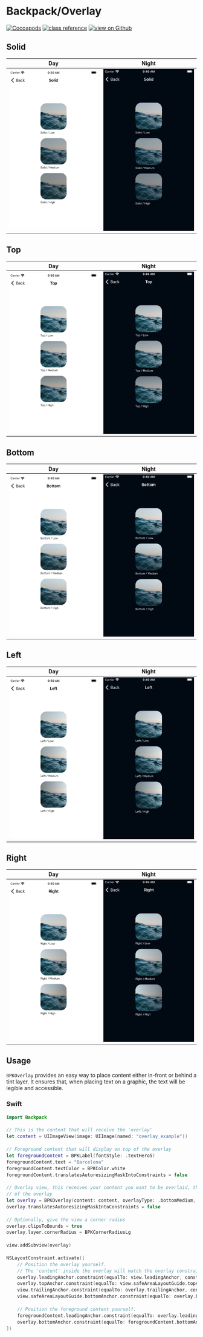 # Backpack/Overlay

[![Cocoapods](https://img.shields.io/cocoapods/v/Backpack.svg?style=flat)](https://cocoapods.org/pods/Backpack)
[![class reference](https://img.shields.io/badge/Class%20reference-iOS-blue)](https://backpack.github.io/ios/versions/latest/uikit/Classes/BPKOverlay.html)
[![view on Github](https://img.shields.io/badge/Source%20code-GitHub-lightgrey)](https://github.com/Skyscanner/backpack-ios/tree/main/Backpack/Overlay)

## Solid

| Day | Night |
| --- | --- |
| <img src="https://raw.githubusercontent.com/Skyscanner/backpack-ios/main/screenshots/iPhone%208-overlay___solid_lm.png" alt="" width="375" /> |<img src="https://raw.githubusercontent.com/Skyscanner/backpack-ios/main/screenshots/iPhone%208-overlay___solid_dm.png" alt="" width="375" /> |

## Top

| Day | Night |
| --- | --- |
| <img src="https://raw.githubusercontent.com/Skyscanner/backpack-ios/main/screenshots/iPhone%208-overlay___top_lm.png" alt="" width="375" /> |<img src="https://raw.githubusercontent.com/Skyscanner/backpack-ios/main/screenshots/iPhone%208-overlay___top_dm.png" alt="" width="375" /> |

## Bottom

| Day | Night |
| --- | --- |
| <img src="https://raw.githubusercontent.com/Skyscanner/backpack-ios/main/screenshots/iPhone%208-overlay___bottom_lm.png" alt="" width="375" /> |<img src="https://raw.githubusercontent.com/Skyscanner/backpack-ios/main/screenshots/iPhone%208-overlay___bottom_dm.png" alt="" width="375" /> |

## Left

| Day | Night |
| --- | --- |
| <img src="https://raw.githubusercontent.com/Skyscanner/backpack-ios/main/screenshots/iPhone%208-overlay___left_lm.png" alt="" width="375" /> |<img src="https://raw.githubusercontent.com/Skyscanner/backpack-ios/main/screenshots/iPhone%208-overlay___left_dm.png" alt="" width="375" /> |

## Right

| Day | Night |
| --- | --- |
| <img src="https://raw.githubusercontent.com/Skyscanner/backpack-ios/main/screenshots/iPhone%208-overlay___right_lm.png" alt="" width="375" /> |<img src="https://raw.githubusercontent.com/Skyscanner/backpack-ios/main/screenshots/iPhone%208-overlay___right_dm.png" alt="" width="375" /> |

## Usage

`BPKOverlay` provides an easy way to place content either in-front or behind a tint layer. It ensures that, when placing text on a graphic, the text will be legible and accessible.

### Swift

```swift
import Backpack

// This is the content that will receive the 'overlay'
let content = UIImageView(image: UIImage(named: "overlay_example"))

// Foreground content that will display on top of the overlay
let foregroundContent = BPKLabel(fontStyle: .textHero5)
foregroundContent.text = "Barcelona"
foregroundContent.textColor = BPKColor.white
foregroundContent.translatesAutoresizingMaskIntoConstraints = false

// Overlay view, this receives your content you want to be overlaid, the type of overlay and the content on top
// of the overlay
let overlay = BPKOverlay(content: content, overlayType: .bottomMedium, foregroundContent: foregroundContent)
overlay.translatesAutoresizingMaskIntoConstraints = false

// Optionally, give the view a corner radius
overlay.clipsToBounds = true
overlay.layer.cornerRadius = BPKCornerRadiusLg

view.addSubview(overlay)

NSLayoutConstraint.activate([
    // Position the overlay yourself.
    // The 'content' inside the overlay will match the overlay constraints.
    overlay.leadingAnchor.constraint(equalTo: view.leadingAnchor, constant: BPKSpacingBase),
    overlay.topAnchor.constraint(equalTo: view.safeAreaLayoutGuide.topAnchor, constant: BPKSpacingBase),
    view.trailingAnchor.constraint(equalTo: overlay.trailingAnchor, constant: BPKSpacingBase),
    view.safeAreaLayoutGuide.bottomAnchor.constraint(equalTo: overlay.bottomAnchor, constant: BPKSpacingBase),
    
    // Position the foreground content yourself.
    foregroundContent.leadingAnchor.constraint(equalTo: overlay.leadingAnchor, constant: BPKSpacingLg),
    overlay.bottomAnchor.constraint(equalTo: foregroundContent.bottomAnchor, constant: BPKSpacingLg)
])
```
